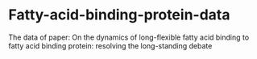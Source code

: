 # Fatty-acid-binding-protein-data
The data of paper: On the dynamics of long-flexible fatty acid binding to fatty acid binding protein: resolving the long-standing debate
